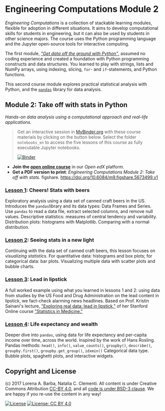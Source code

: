# Engineering Computations Module 2

_Engineering Computations_ is a collection of stackable learning modules, flexible for adoption in different situations.
It aims to develop computational skills for students in engineering, but it can also be used by students in other science majors.
The course uses the Python programming language and the Jupyter open-source tools for interactive computing.

The first module, [_"Get data off the ground with Python"_](https://github.com/engineersCode/EngComp1_offtheground),
assumed no coding experience and created a foundation with Python programming constructs and data structures.
You learned to play with strings, lists and NumPy arrays, using indexing, slicing, `for`- and `if`-statements, and Python functions.

This second course module explores practical statistical analysis with Python, and the [`pandas`](https://pandas.pydata.org) library for data analysis.

## Module 2: Take off with stats in Python

_Hands-on data analysis using a computational approach and real-life applications._

> Get an interactive session in [MyBinder.org](https://mybinder.org/) with these course materials by clicking on the button below.
> Select the folder `notebooks_en` to access the five lessons of this course as fully executable Jupyter notebooks.
>
> [![Binder](https://mybinder.org/badge.svg)](https://mybinder.org/v2/gh/engineersCode/EngComp2_takeoff/master)

* **Join the [open online course](http://go.gwu.edu/engcomp2)** in our _Open edX_ platform.
* **Get a PDF version to print**: _Engineering Computations Module 2: Take off with stats._ figshare. https://doi.org/10.6084/m9.figshare.5673499.v1

### [Lesson 1](http://go.gwu.edu/engcomp2lesson1): Cheers! Stats with beers

Exploratory analysis using a data set of canned craft beers in the US. Introduces the `pandas`library and its data types: Data Frames and Series. Use `pandas` to read a data file, extract selected columns, and remove null values. Descriptive statistics: measures of central tendency and variability. Distribution plots: histograms with Matplotlib. Comparing with a normal distribution.

### [Lesson 2](http://go.gwu.edu/engcomp2lesson2): Seeing stats in a new light

Continuing with the data set of canned craft beers, this lesson focuses on _visualizing statistics_. For quantitative data: histograms and box plots; for categorical data: bar plots. Visualizing multiple data with scatter plots and bubble charts.

### [Lesson 3](http://go.gwu.edu/engcomp2lesson3): Lead in lipstick

A full worked example using what you learned in lessons 1 and 2: using data from studies by the US Food and Drug Administration on the lead content in lipstick, we fact-check alarming news headlines. Based on Prof. Kristin Sainani's lecture, ["Exploring real data: lead in lipstick,"](https://youtu.be/nlKIT-_b2jU) of her Stanford Online course ["Statistics in Medicine."](https://lagunita.stanford.edu/courses/Medicine/MedStats-SP/SelfPaced/about)

### [Lesson 4](http://go.gwu.edu/engcomp2lesson4): Life expectancy and wealth

Deeper dive into `pandas`, using data for life expectancy and per-capita income over time, across the world. Inspired by the work of Hans Rosling.
Pandas methods: `head()`, `info()`, `value_counts()`, `groupby()`, `describe()`, `groupby.first()`, `groupby.get_group()`, `idxmin()`
Categorical data type.
Bubble plots, spaghetti plots, and interactive widgets.

## Copyright and License

(c) 2017 Lorena A. Barba, Natalia C. Clementi. All content is under Creative Commons Attribution [CC-BY 4.0](https://creativecommons.org/licenses/by/4.0/legalcode.txt), and all [code is under BSD-3 clause](https://github.com/engineersCode/EngComp/blob/master/LICENSE). We are happy if you re-use the content in any way!

[![License](https://img.shields.io/badge/License-BSD%203--Clause-blue.svg)](https://opensource.org/licenses/BSD-3-Clause) [![License: CC BY 4.0](https://img.shields.io/badge/License-CC%20BY%204.0-lightgrey.svg)](https://creativecommons.org/licenses/by/4.0/)
